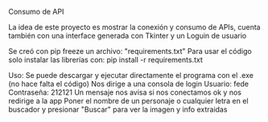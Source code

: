 Consumo de API

La idea de este proyecto es mostrar la conexión y consumo de APIs, cuenta también con una interface generada con Tkinter y un Loguin de usuario

Se creó con pip freeze un archivo: "requirements.txt"
Para usar el código solo instalar las librerías con:
	pip install -r requirements.txt

Uso:
Se puede descargar y ejecutar directamente el programa con el .exe (no hace falta el código)
Nos dirige a una consola de login
	Usuario: fede
	Contraseña: 212121
Un mensaje nos avisa si nos conectamos ok y nos redirige a la app
Poner el nombre de un personaje o cualquier letra en el buscador y presionar "Buscar" para ver la imagen y info extraidas
